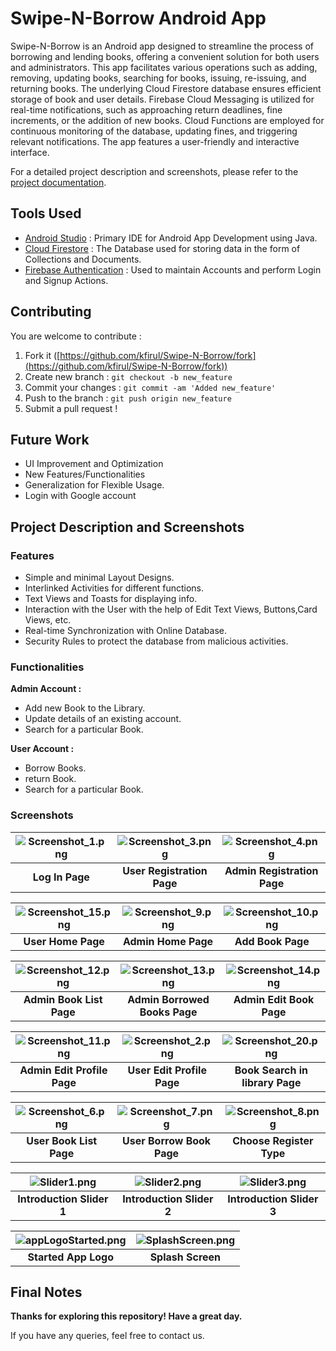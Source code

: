 # Swipe-N-Borrow Android App

Swipe-N-Borrow is an Android app designed to streamline the process of borrowing and lending books, offering a convenient solution for both users and administrators. This app facilitates various operations such as adding, removing, updating books, searching for books, issuing, re-issuing, and returning books. The underlying Cloud Firestore database ensures efficient storage of book and user details. Firebase Cloud Messaging is utilized for real-time notifications, such as approaching return deadlines, fine increments, or the addition of new books. Cloud Functions are employed for continuous monitoring of the database, updating fines, and triggering relevant notifications. The app features a user-friendly and interactive interface.

For a detailed project description and screenshots, please refer to the [project documentation](#project-description-and-screenshots).

## Tools Used

* [Android Studio](https://developer.android.com/studio) : Primary IDE for Android App Development using Java.
* [Cloud Firestore](https://firebase.google.com/products/firestore) : The Database used for storing data in the form of Collections and Documents.
* [Firebase Authentication](https://firebase.google.com/products/auth) : Used to maintain Accounts and perform Login and Signup Actions.

## Contributing
You are welcome to contribute :

1. Fork it ([https://github.com/kfirul/Swipe-N-Borrow/fork](https://github.com/kfirul/Swipe-N-Borrow/fork))
2. Create new branch : `git checkout -b new_feature`
3. Commit your changes : `git commit -am 'Added new_feature'`
4. Push to the branch : `git push origin new_feature`
5. Submit a pull request !

## Future Work
* UI Improvement and Optimization
* New Features/Functionalities
* Generalization for Flexible Usage.
* Login with Google account

## Project Description and Screenshots
### Features
* Simple and minimal Layout Designs.
* Interlinked Activities for different functions.
* Text Views and Toasts for displaying info.
* Interaction with the User with the help of Edit Text Views, Buttons,Card Views, etc.
* Real-time Synchronization with Online Database.
* Security Rules to protect the database from malicious activities.

### Functionalities
**Admin Account :**

* Add new Book to the Library.
* Update details of an existing account.
* Search for a particular Book.

**User Account :**

* Borrow Books.
* return Book.
* Search for a particular Book.

### Screenshots

| ![Screenshot_1.png](Screenshots/Screenshot_1.png) | ![Screenshot_3.png](Screenshots/Screenshot_3.png) | ![Screenshot_4.png](Screenshots/Screenshot_4.png) |
|:-------------------------------------------------:|:-------------------------------------------------:|:-------------------------------------------------:|
|                  **Log In Page**                  |            **User Registration Page**             |            **Admin Registration Page**            |

| ![Screenshot_15.png](Screenshots/Screenshot_15.png) | ![Screenshot_9.png](Screenshots/Screenshot_9.png) | ![Screenshot_10.png](Screenshots/Screenshot_10.png) |
|:---------------------------------------------------:|:-------------------------------------------------:|:---------------------------------------------------:|
|                 **User Home Page**                  |                **Admin Home Page**                |                  **Add Book Page**                  |

| ![Screenshot_12.png](Screenshots/Screenshot_12.png) | ![Screenshot_13.png](Screenshots/Screenshot_13.png) | ![Screenshot_14.png](Screenshots/Screenshot_14.png) |
|:---------------------------------------------------:|:---------------------------------------------------:|:---------------------------------------------------:|
|              **Admin Book List Page**               |              **Admin Borrowed Books Page**              |              **Admin Edit Book Page**               |

| ![Screenshot_11.png](Screenshots/Screenshot_11.png) | ![Screenshot_2.png](Screenshots/Screenshot_2.png) | ![Screenshot_20.png](Screenshots/Screenshot_20.png) |
|:---------------------------------------------------:|:-------------------------------------------------:|:---------------------------------------------------:|
|             **Admin Edit Profile Page**             |            **User Edit Profile Page**             |           **Book Search in library Page**           |

| ![Screenshot_6.png](Screenshots/Screenshot_6.png) | ![Screenshot_7.png](Screenshots/Screenshot_7.png) | ![Screenshot_8.png](Screenshots/Screenshot_8.png) |
|:-------------------------------------------------:|:-------------------------------------------------:|:-------------------------------------------------:|
|              **User Book List Page**              |             **User Borrow Book Page**             |             **Choose Register Type**              |


| ![Slider1.png](Screenshots/Slider1.png) | ![Slider2.png](Screenshots/Slider2.png) | ![Slider3.png](Screenshots/Slider3.png) |
|:---------------------------------------:|:---------------------------------------:|:---------------------------------------:|
|        **Introduction Slider 1**         |        **Introduction Slider 2**        |        **Introduction Slider 3**        |


| ![appLogoStarted.png](Screenshots/appLogoStarted.png) | ![SplashScreen.png](Screenshots/SplashScreen.png) |
|:-----------------------------------------------------:|:-------------------------------------------------:|
|                 **Started App Logo**                  |                 **Splash Screen**                 |




## Final Notes

**Thanks for exploring this repository! Have a great day.**

If you have any queries, feel free to contact us.
